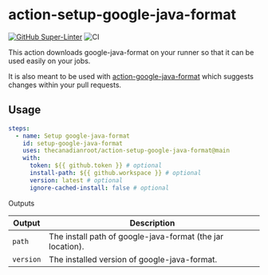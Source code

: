 # action-setup-google-java-format

[![GitHub Super-Linter](https://github.com/actions/typescript-action/actions/workflows/linter.yml/badge.svg)](https://github.com/super-linter/super-linter)
![CI](https://github.com/actions/typescript-action/actions/workflows/ci.yml/badge.svg)

This action downloads google-java-format on your runner so that it can be used easily on your jobs.

It is also meant to be used
with [action-google-java-format](https://github.com/thecanadianroot/action-google-java-format) which suggests changes
within
your pull requests.

## Usage

```yaml
steps:
  - name: Setup google-java-format
    id: setup-google-java-format
    uses: thecanadianroot/action-setup-google-java-format@main
    with:
      token: ${{ github.token }} # optional
      install-path: ${{ github.workspace }} # optional
      version: latest # optional
      ignore-cached-install: false # optional
```

Outputs

| Output    | Description                                                |
|-----------|------------------------------------------------------------|
| `path`    | The install path of google-java-format (the jar location). |
| `version` | The installed version of google-java-format.               |